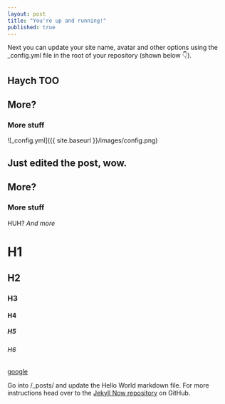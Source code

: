 ```yaml
---
layout: post
title: "You're up and running!"
published: true
---
```


Next you can update your site name, avatar and other options using the _config.yml file in the root of your repository (shown below :point_down:).

## Haych TOO
## More?
### More stuff




![_config.yml]({{ site.baseurl }}/images/config.png)

## Just edited the post, wow.  
## More?
### More stuff

HUH?
 _And more_

# H1
## H2
### H3
#### H4
##### H5
###### H6




[google](http://www.google.com "theGoogle")


Go into /_posts/ and update the Hello World markdown file. For more instructions head over to the [Jekyll Now repository](https://github.com/barryclark/jekyll-now) on GitHub.